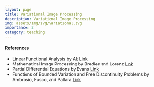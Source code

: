 ```yaml
---
layout: page
title: Variational Image Processing
description: Variational Image Processing
img: assets/img/svg/variational.svg
importance: 2
category: teaching
---
```


#### References

- Linear Functional Analysis  by Alt [Link](https://link.springer.com/book/10.1007/978-1-4471-7280-2)
- Mathematical Image Processing  by Bredies and Lorenz [Link](https://link.springer.com/book/10.1007/978-3-030-01458-2)
- Partial Differential Equations by Evans [Link](https://bookstore.ams.org/view?ProductCode=GSM/19.R)
- Functions of Bounded Variation and Free Discontinuity Problems by Ambrosio, Fusco, and Pallara [Link](https://global.oup.com/academic/product/functions-of-bounded-variation-and-free-discontinuity-problems-9780198502456?cc=de&lang=en&)



